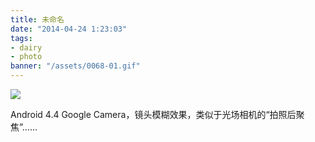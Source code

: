 ```yaml
---
title: 未命名
date: "2014-04-24 1:23:03"
tags:
- dairy
- photo
banner: "/assets/0068-01.gif"
---
```


![](/assets/0068-01.gif)

Android 4.4 Google Camera，镜头模糊效果，类似于光场相机的“拍照后聚焦”……